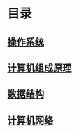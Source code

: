 # 目录
## [操作系统](https://github.com/vvongchy/-Computer-Basics-Notes/tree/master/%E6%93%8D%E4%BD%9C%E7%B3%BB%E7%BB%9F)
## [计算机组成原理](https://github.com/vvongchy/-Computer-Basics-Notes/tree/master/计算机组成原理)
## [数据结构](https://github.com/vvongchy/-Computer-Basics-Notes/tree/master/数据结构)
## [计算机网络](https://github.com/vvongchy/-Computer-Basics-Notes/tree/master/计算机网络)